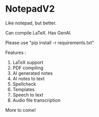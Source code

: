 # NotepadV2

Like notepad, but better.  

Can compile LaTeX. Has GenAI.  

Please use "pip install -r requirements.txt"

Features :  

1. LaTeX support 
2. PDF compiling
3. AI generated notes
4. AI notes to text
5. Spellcheck
6. Templates
7. Speech to text
8. Audio file transcription  

More to come!
